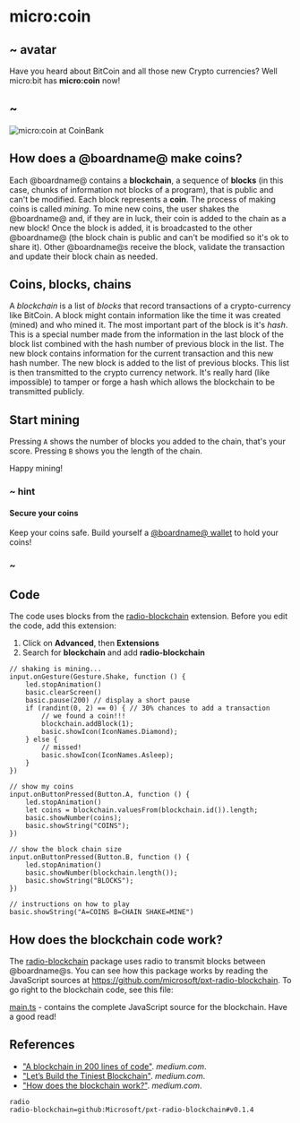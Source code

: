 # micro:coin

## ~ avatar

Have you heard about BitCoin and all those new Crypto currencies? Well micro:bit has **micro:coin** now!

## ~

![micro:coin at CoinBank](/static/mb/projects/micro-coin/coinbank.png)

## How does a @boardname@ make coins?


Each @boardname@ contains a **blockchain**, a sequence of **blocks** (in this case, chunks of information not blocks of a program), that is public and can't be modified. Each block represents a **coin**. The process of making coins is called _mining_. To mine new coins, the user shakes 
the @boardname@ and, if they are in luck, their coin is added to the chain as a new block! 
Once the block is added, it is broadcasted to the other @boardname@ (the block chain is public and can't be modified so it's ok to share it). Other @boardname@s receive the block, validate the transaction and update their block chain as needed.

## Coins, blocks, chains

A _blockchain_ is a list of _blocks_ that record transactions of a crypto-currency like BitCoin. A block might contain information like the time it was created (mined) and who mined it. The most important part of the block is it's _hash_. This is a special number made from the information in the last block of the block list combined with the hash number of previous block in the list. The new block contains information for the current transaction and this new hash number. The new block is added to the list of previous blocks. This list is then transmitted to the crypto currency network. It's really hard (like impossible) to tamper or forge a hash which allows the blockchain to be transmitted publicly.

## Start mining

Pressing ``A`` shows the number of blocks you added to the chain, that's your score.
Pressing ``B`` shows you the length of the chain.

Happy mining!

### ~ hint

#### Secure your coins

Keep your coins safe. Build yourself a [@boardname@ wallet](/projects/wallet) to hold your coins!

### ~

## Code

The code uses blocks from the [radio-blockchain](https://makecode.microbit.org/pkg/microsoft/pxt-radio-blockchain) extension. Before you edit the code, add this extension:

1. Click on **Advanced**, then **Extensions**
2. Search for **blockchain** and add **radio-blockchain**

```blocks
// shaking is mining...
input.onGesture(Gesture.Shake, function () {
    led.stopAnimation()
    basic.clearScreen()
    basic.pause(200) // display a short pause
    if (randint(0, 2) == 0) { // 30% chances to add a transaction
        // we found a coin!!!
        blockchain.addBlock(1);
        basic.showIcon(IconNames.Diamond);
    } else {
        // missed!
        basic.showIcon(IconNames.Asleep);
    }
})

// show my coins
input.onButtonPressed(Button.A, function () {
    led.stopAnimation()
    let coins = blockchain.valuesFrom(blockchain.id()).length;
    basic.showNumber(coins);
    basic.showString("COINS");
})

// show the block chain size
input.onButtonPressed(Button.B, function () {
    led.stopAnimation()
    basic.showNumber(blockchain.length());
    basic.showString("BLOCKS");
})

// instructions on how to play
basic.showString("A=COINS B=CHAIN SHAKE=MINE")
```

## How does the blockchain code work?

The [radio-blockchain](https://makecode.microbit.org/pkg/microsoft/pxt-radio-blockchain) package uses radio to transmit blocks between @boardname@s. You can see how this package works by reading the JavaScript sources at https://github.com/microsoft/pxt-radio-blockchain. To go right to the blockchain code, see this file:

[main.ts](https://github.com/Microsoft/pxt-radio-blockchain/blob/master/main.ts) - contains the complete JavaScript source for the blockchain. Have a good read!

## References

* ["A blockchain in 200 lines of code"](https://medium.com/@lhartikk/a-blockchain-in-200-lines-of-code-963cc1cc0e54). _medium.com_.
* ["Let’s Build the Tiniest Blockchain"](https://medium.com/crypto-currently/lets-build-the-tiniest-blockchain-e70965a248b). _medium.com_.
* ["How does the blockchain work?"](https://medium.com/@micheledaliessi/how-does-the-blockchain-work-98c8cd01d2ae). _medium.com_.

```package
radio
radio-blockchain=github:Microsoft/pxt-radio-blockchain#v0.1.4
```
